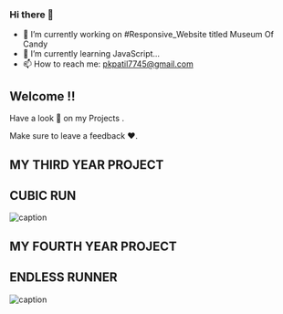 ### Hi there 👋

- 🔭 I’m currently working on #Responsive_Website titled Museum Of Candy
- 🌱 I’m currently learning JavaScript...
- 📫 How to reach me: pkpatil7745@gmail.com

## Welcome !! 

Have a look 👀 on my Projects .

Make sure to leave a feedback ❤️.

## MY THIRD YEAR PROJECT
## CUBIC RUN 
![caption](https://user-images.githubusercontent.com/48413868/117247450-ddb7cf80-ae5b-11eb-8fdd-02f0a37949ae.gif)










## MY FOURTH YEAR PROJECT
## ENDLESS RUNNER
![caption]( https://user-images.githubusercontent.com/48413868/117250054-45701980-ae60-11eb-9362-aa7abaf18ca6.gif)


